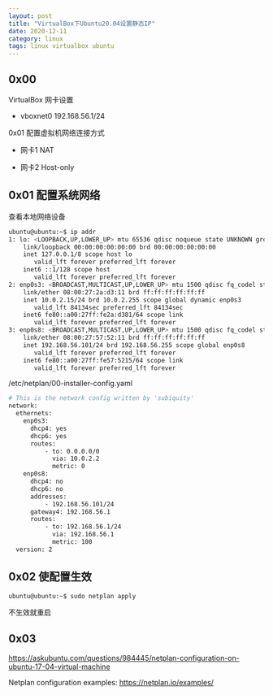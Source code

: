 ```yaml
---
layout: post
title: "VirtualBox下Ubuntu20.04设置静态IP"
date: 2020-12-11
category: linux
tags: linux virtualbox ubuntu
---
```


## 0x00

VirtualBox 网卡设置

* vboxnet0 192.168.56.1/24

0x01 配置虚拟机网络连接方式

* 网卡1 NAT

* 网卡2 Host-only

## 0x01 配置系统网络

查看本地网络设备

```bash
ubuntu@ubuntu:~$ ip addr
1: lo: <LOOPBACK,UP,LOWER_UP> mtu 65536 qdisc noqueue state UNKNOWN group default qlen 1000
    link/loopback 00:00:00:00:00:00 brd 00:00:00:00:00:00
    inet 127.0.0.1/8 scope host lo
       valid_lft forever preferred_lft forever
    inet6 ::1/128 scope host 
       valid_lft forever preferred_lft forever
2: enp0s3: <BROADCAST,MULTICAST,UP,LOWER_UP> mtu 1500 qdisc fq_codel state UP group default qlen 1000
    link/ether 08:00:27:2a:d3:11 brd ff:ff:ff:ff:ff:ff
    inet 10.0.2.15/24 brd 10.0.2.255 scope global dynamic enp0s3
       valid_lft 84134sec preferred_lft 84134sec
    inet6 fe80::a00:27ff:fe2a:d381/64 scope link 
       valid_lft forever preferred_lft forever
3: enp0s8: <BROADCAST,MULTICAST,UP,LOWER_UP> mtu 1500 qdisc fq_codel state UP group default qlen 1000
    link/ether 08:00:27:57:52:11 brd ff:ff:ff:ff:ff:ff
    inet 192.168.56.101/24 brd 192.168.56.255 scope global enp0s8
       valid_lft forever preferred_lft forever
    inet6 fe80::a00:27ff:fe57:5215/64 scope link 
       valid_lft forever preferred_lft forever
```

/etc/netplan/00-installer-config.yaml

```bash
# This is the network config written by 'subiquity'
network:
  ethernets:
    enp0s3:
      dhcp4: yes
      dhcp6: yes
      routes:
          - to: 0.0.0.0/0
            via: 10.0.2.2
            metric: 0
    enp0s8:
      dhcp4: no
      dhcp6: no
      addresses:
          - 192.168.56.101/24
      gateway4: 192.168.56.1
      routes:
          - to: 192.168.56.1/24
            via: 192.168.56.1
            metric: 100
  version: 2  
```

## 0x02 使配置生效

```bash
ubuntu@ubuntu:~$ sudo netplan apply
```

不生效就重启


## 0x03

https://askubuntu.com/questions/984445/netplan-configuration-on-ubuntu-17-04-virtual-machine

Netplan configuration examples: https://netplan.io/examples/